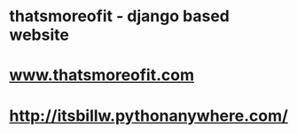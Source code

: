 # thatsmoreofit - django based website
#   www.thatsmoreofit.com
#   http://itsbillw.pythonanywhere.com/
